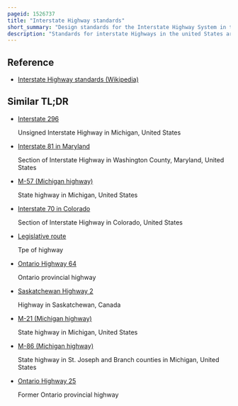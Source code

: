 ```yaml
---
pageid: 1526737
title: "Interstate Highway standards"
short_summary: "Design standards for the Interstate Highway System in the United States"
description: "Standards for interstate Highways in the united States are defined in the Publication a Policy on Design Standards Interstate System by the american Association of State Highway and Transportation Officials. For a given Highway to be considered an interstate Highway it must meet these Construction Requirements or obtain a Waiver from the federal Highway Administration."
---
```


## Reference

- [Interstate Highway standards (Wikipedia)](https://en.wikipedia.org/?curid=1526737)

## Similar TL;DR

- [Interstate 296](/tldr/en/interstate-296)

  Unsigned Interstate Highway in Michigan, United States

- [Interstate 81 in Maryland](/tldr/en/interstate-81-in-maryland)

  Section of Interstate Highway in Washington County, Maryland, United States

- [M-57 (Michigan highway)](/tldr/en/m-57-michigan-highway)

  State highway in Michigan, United States

- [Interstate 70 in Colorado](/tldr/en/interstate-70-in-colorado)

  Section of Interstate Highway in Colorado, United States

- [Legislative route](/tldr/en/legislative-route)

  Tpe of highway

- [Ontario Highway 64](/tldr/en/ontario-highway-64)

  Ontario provincial highway

- [Saskatchewan Highway 2](/tldr/en/saskatchewan-highway-2)

  Highway in Saskatchewan, Canada

- [M-21 (Michigan highway)](/tldr/en/m-21-michigan-highway)

  State highway in Michigan, United States

- [M-86 (Michigan highway)](/tldr/en/m-86-michigan-highway)

  State highway in St. Joseph and Branch counties in Michigan, United States

- [Ontario Highway 25](/tldr/en/ontario-highway-25)

  Former Ontario provincial highway
